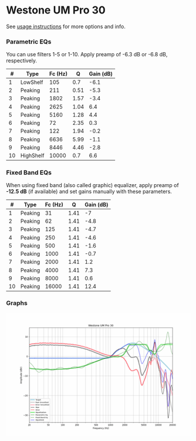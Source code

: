 # Westone UM Pro 30
See [usage instructions](https://github.com/jaakkopasanen/AutoEq#usage) for more options and info.

### Parametric EQs
You can use filters 1-5 or 1-10. Apply preamp of -6.3 dB or -6.8 dB, respectively.

|   # | Type      |   Fc (Hz) |    Q |   Gain (dB) |
|-----|-----------|-----------|------|-------------|
|   1 | LowShelf  |       105 | 0.7  |        -6.1 |
|   2 | Peaking   |       211 | 0.51 |        -5.3 |
|   3 | Peaking   |      1802 | 1.57 |        -3.4 |
|   4 | Peaking   |      2625 | 1.04 |         6.4 |
|   5 | Peaking   |      5160 | 1.28 |         4.4 |
|   6 | Peaking   |        72 | 2.35 |         0.3 |
|   7 | Peaking   |       122 | 1.94 |        -0.2 |
|   8 | Peaking   |      6636 | 5.99 |        -1.1 |
|   9 | Peaking   |      8446 | 4.46 |        -2.8 |
|  10 | HighShelf |     10000 | 0.7  |         6.6 |

### Fixed Band EQs
When using fixed band (also called graphic) equalizer, apply preamp of **-12.5 dB** (if available) and set gains manually with these parameters.

|   # | Type    |   Fc (Hz) |    Q |   Gain (dB) |
|-----|---------|-----------|------|-------------|
|   1 | Peaking |        31 | 1.41 |        -7   |
|   2 | Peaking |        62 | 1.41 |        -4.8 |
|   3 | Peaking |       125 | 1.41 |        -4.7 |
|   4 | Peaking |       250 | 1.41 |        -4.6 |
|   5 | Peaking |       500 | 1.41 |        -1.6 |
|   6 | Peaking |      1000 | 1.41 |        -0.7 |
|   7 | Peaking |      2000 | 1.41 |         1.2 |
|   8 | Peaking |      4000 | 1.41 |         7.3 |
|   9 | Peaking |      8000 | 1.41 |         0.6 |
|  10 | Peaking |     16000 | 1.41 |        12.4 |

### Graphs
![](./Westone%20UM%20Pro%2030.png)

